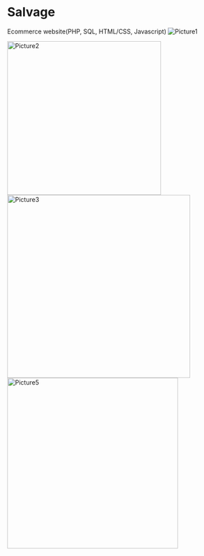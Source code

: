 # Salvage
Ecommerce website(PHP, SQL, HTML/CSS, Javascript)
![Picture1](https://user-images.githubusercontent.com/57559023/121060910-3945e780-c791-11eb-88f3-2c442f76ed75.png)

<img width="353" alt="Picture2" src="https://user-images.githubusercontent.com/57559023/121060924-3d720500-c791-11eb-80c7-6914c524331c.png">

<img width="420" alt="Picture3" src="https://user-images.githubusercontent.com/57559023/121060936-406cf580-c791-11eb-9624-a2fece281aed.png">

<img width="392" alt="Picture5" src="https://user-images.githubusercontent.com/57559023/121060949-4367e600-c791-11eb-9794-65c4f6a72a9f.png">
